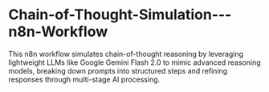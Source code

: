 # Chain-of-Thought-Simulation---n8n-Workflow
This n8n workflow simulates chain-of-thought reasoning by leveraging lightweight LLMs like Google Gemini Flash 2.0 to mimic advanced reasoning models, breaking down prompts into structured steps and refining responses through multi-stage AI processing.
